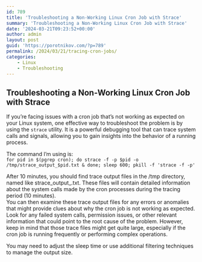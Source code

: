 ```yaml
---
id: 789
title: 'Troubleshooting a Non-Working Linux Cron Job with Strace'
summary: 'Troubleshooting a Non-Working Linux Cron Job with Strace'
date: '2024-03-21T09:23:52+00:00'
author: admin
layout: post
guid: 'https://porotnikov.com/?p=789'
permalink: /2024/03/21/tracing-cron-jobs/
categories:
    - Linux
    - Troubleshooting
---
```


## Troubleshooting a Non-Working Linux Cron Job with Strace

If you’re facing issues with a cron job that’s not working as expected on your Linux system, one effective way to troubleshoot the problem is by using the `strace` utility. It is a powerful debugging tool that can trace system calls and signals, allowing you to gain insights into the behavior of a running process.

The command I’m using is:  
`for pid in $(pgrep cron); do strace -f -p $pid -o /tmp/strace_output_$pid.txt & done; sleep 600; pkill -f 'strace -f -p'`

After 10 minutes, you should find trace output files in the /tmp directory, named like strace\_output\_.txt. These files will contain detailed information about the system calls made by the cron processes during the tracing period (10 minutes).  
You can then examine these trace output files for any errors or anomalies that might provide clues about why the cron job is not working as expected. Look for any failed system calls, permission issues, or other relevant information that could point to the root cause of the problem. However, keep in mind that those trace files might get quite large, especially if the cron job is running frequently or performing complex operations.  
  
You may need to adjust the sleep time or use additional filtering techniques to manage the output size.